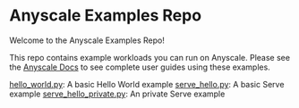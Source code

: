 #  Anyscale Examples Repo

Welcome to the Anyscale Examples Repo!

This repo contains example workloads you can run on Anyscale. Please see the [Anyscale Docs](docs.anyscale.com) to see complete user guides using these examples.

[hello_world.py](/hello_world.py): A basic Hello World example
[serve_hello.py](/serve_hello.py): A basic Serve example
[serve_hello_private.py](/serve_hello_private.py): An private Serve example
